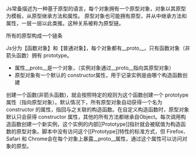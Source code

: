 Js常备描述为一种基于原型的语言，每个对象拥有一个原型对象，对象以其原型为模板，从原型继承方法和属性。
原型对象也可能拥有原型，并从中继承方法和属性，一层一层以此类推。这种关系被称为原型链。

所有的原型构成一个链条

Js分为【函数对象】和【普通对象】，每个对象都有__proto__，只有函数对象（非箭头函数）拥有 prototype。

* 属性__proto__是一个对象，（实例对象通过__proto__指向其原型对象）
* 原型对象有一个默认的 constructor属性，用于记录实例是由哪个构造函数创建


创建一个函数(非箭头函数)，就会按照特定的规则为这个函数创建一个 prototype 属性（指向原型对象）。默认情况下，所有原型对象自动获得一个名为 constructor 的属性，指回与之关联的构造函数。在自定义构造函数时，原型对象默认只会获得 constructor 属性，其他的所有方法都继承自Object。每次调用构造函数创建一个新实例，这个实例的内部[[Prototype]]指针就会被赋值为构造函数的原型对象。脚本中没有访问这个[[Prototype]]特性的标准方式，但 Firefox、Safari 和 Chrome会在每个对象上暴露__proto__属性，通过这个属性可以访问对象的原型。